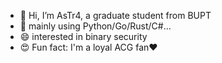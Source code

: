 - 🔭 Hi, I’m AsTr4, a graduate student from BUPT
- 🌱 mainly using Python/Go/Rust/C#...
- 😄 interested in binary security
- 😍 Fun fact: I'm a loyal ACG fan❤
